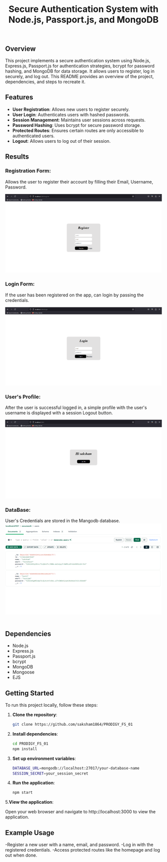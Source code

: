 <h1 align="center">
    <b>Secure Authentication System with Node.js, Passport.js, and MongoDB<br> </b> 
<br>
</h1>


## Overview

This project implements a secure authentication system using Node.js, Express.js, Passport.js for authentication strategies, bcrypt for password hashing, and MongoDB for data storage. It allows users to register, log in securely, and log out. This README provides an overview of the project, dependencies, and steps to recreate it.

## Features

- **User Registration**: Allows new users to register securely.
- **User Login**: Authenticates users with hashed passwords.
- **Session Management**: Maintains user sessions across requests.
- **Password Hashing**: Uses bcrypt for secure password storage.
- **Protected Routes**: Ensures certain routes are only accessible to authenticated users.
- **Logout**: Allows users to log out of their session.
## Results

### Registration Form:

Allows the user to register their account by filling their Email, Username, Password.

<img src="./git_dcs/register.png" >

### Login Form:
If the user has been registered on the app, can login by passing the credentials.

<img src="./git_dcs/login.png" >

### User's Profile:
After the user is successful logged in, a simple profile with the user's username is displayed with a session Logout button.

<img src="./git_dcs/successful_login.png" >


### DataBase:
User's Credentials are stored in the Mangodb database. 
<img src="./git_dcs/database.png">
<br><br>



## Dependencies

- Node.js
- Express.js
- Passport.js
- bcrypt
- MongoDB
- Mongoose
- EJS

## Getting Started

To run this project locally, follow these steps:

1. **Clone the repository**:

   ```bash
   git clone https://github.com/saksham1864/PRODIGY_FS_01
   
2. **Install dependencies**:
   ```bash
   cd PRODIGY_FS_01
   npm install

3. **Set up environment variables**:
   ```bash
   DATABASE_URL=mongodb://localhost:27017/your-database-name
   SESSION_SECRET=your_session_secret
4. **Run the application**:
   ```bash
   npm start

5.**View the application**:

Open your web browser and navigate to http://localhost:3000 to view the application.

## Example Usage


-Register a new user with a name, email, and password.
-Log in with the registered credentials.
-Access protected routes like the homepage and log out when done.
